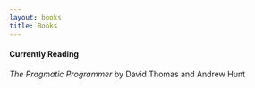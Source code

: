 ```yaml
---
layout: books
title: Books
---
```


#### Currently Reading
*The Pragmatic Programmer* by David Thomas and Andrew Hunt
